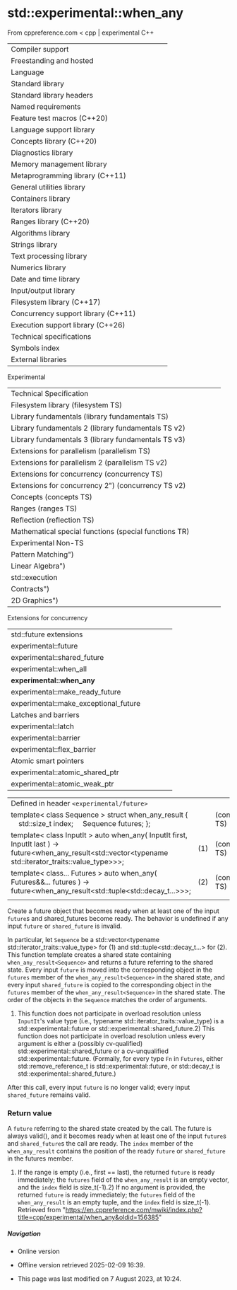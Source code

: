 # std::experimental::when_any

From cppreference.com
< cpp‎ | experimental
C++

|  |  |  |  |  |
| --- | --- | --- | --- | --- |
| Compiler support | | | | |
| Freestanding and hosted | | | | |
| Language | | | | |
| Standard library | | | | |
| Standard library headers | | | | |
| Named requirements | | | | |
| Feature test macros (C++20) | | | | |
| Language support library | | | | |
| Concepts library (C++20) | | | | |
| Diagnostics library | | | | |
| Memory management library | | | | |
| Metaprogramming library (C++11) | | | | |
| General utilities library | | | | |
| Containers library | | | | |
| Iterators library | | | | |
| Ranges library (C++20) | | | | |
| Algorithms library | | | | |
| Strings library | | | | |
| Text processing library | | | | |
| Numerics library | | | | |
| Date and time library | | | | |
| Input/output library | | | | |
| Filesystem library (C++17) | | | | |
| Concurrency support library (C++11) | | | | |
| Execution support library (C++26) | | | | |
| Technical specifications | | | | |
| Symbols index | | | | |
| External libraries | | | | |

Experimental

|  |  |  |  |  |
| --- | --- | --- | --- | --- |
| Technical Specification | | | | |
| Filesystem library (filesystem TS) | | | | |
| Library fundamentals (library fundamentals TS) | | | | |
| Library fundamentals 2 (library fundamentals TS v2) | | | | |
| Library fundamentals 3 (library fundamentals TS v3) | | | | |
| Extensions for parallelism (parallelism TS) | | | | |
| Extensions for parallelism 2 (parallelism TS v2) | | | | |
| Extensions for concurrency (concurrency TS) | | | | |
| Extensions for concurrency 2") (concurrency TS v2) | | | | |
| Concepts (concepts TS) | | | | |
| Ranges (ranges TS) | | | | |
| Reflection (reflection TS) | | | | |
| Mathematical special functions (special functions TR) | | | | |
| Experimental Non-TS | | | | |
| Pattern Matching") | | | | |
| Linear Algebra") | | | | |
| std::execution | | | | |
| Contracts") | | | | |
| 2D Graphics") | | | | |

Extensions for concurrency

|  |  |  |  |  |
| --- | --- | --- | --- | --- |
| std::future extensions | | | | |
| experimental::future | | | | |
| experimental::shared_future | | | | |
| experimental::when_all | | | | |
| ****experimental::when_any**** | | | | |
| experimental::make_ready_future | | | | |
| experimental::make_exceptional_future | | | | |
| Latches and barriers | | | | |
| experimental::latch | | | | |
| experimental::barrier | | | | |
| experimental::flex_barrier | | | | |
| Atomic smart pointers | | | | |
| experimental::atomic_shared_ptr | | | | |
| experimental::atomic_weak_ptr | | | | |

|  |  |  |
| --- | --- | --- |
| Defined in header `<experimental/future>` |  |  |
| template< class Sequence >  struct when_any_result {      std::size_t index;      Sequence futures; }; |  | (concurrency TS) |
| template< class InputIt >  auto when_any( InputIt first, InputIt last ) -> future<when_any_result<std::vector<typename std::iterator_traits<InputIt>::value_type>>>; | (1) | (concurrency TS) |
| template< class... Futures >  auto when_any( Futures&&... futures ) -> future<when_any_result<std::tuple<std::decay_t<Futures>...>>>; | (2) | (concurrency TS) |
|  |  |  |

Create a future object that becomes ready when at least one of the input `future`s and shared_futures become ready. The behavior is undefined if any input `future` or `shared_future` is invalid.

In particular, let `Sequence` be a std::vector<typename std::iterator_traits<InputIt>::value_type> for (1) and std::tuple<std::decay_t<Futures>...> for (2). This function template creates a shared state containing `when_any_result<Sequence>` and returns a future referring to the shared state. Every input `future` is moved into the corresponding object in the `futures` member of the `when_any_result<Sequence>` in the shared state, and every input `shared_future` is copied to the corresponding object in the `futures` member of the `when_any_result<Sequence>` in the shared state. The order of the objects in the `Sequence` matches the order of arguments.

1) This function does not participate in overload resolution unless `InputIt`'s value type (i.e., typename std::iterator_traits<InputIt>::value_type) is a std::experimental::future or std::experimental::shared_future.2) This function does not participate in overload resolution unless every argument is either a (possibly cv-qualified) std::experimental::shared_future or a cv-unqualified std::experimental::future. (Formally, for every type `Fn` in `Futures`, either std::remove_reference_t<Fn> is std::experimental::future<Rn>, or std::decay_t<Fn> is std::experimental::shared_future<Rn>.)

After this call, every input `future` is no longer valid; every input `shared_future` remains valid.

### Return value

A `future` referring to the shared state created by the call. The future is always valid(), and it becomes ready when at least one of the input `future`s and `shared_future`s the call are ready. The `index` member of the `when_any_result` contains the position of the ready `future` or `shared_future` in the futures member.

1) If the range is empty (i.e., first == last), the returned `future` is ready immediately; the `futures` field of the `when_any_result` is an empty vector, and the `index` field is size_t(-1).2) If no argument is provided, the returned `future` is ready immediately; the `futures` field of the `when_any_result` is an empty tuple, and the `index` field is size_t(-1).
Retrieved from "<https://en.cppreference.com/mwiki/index.php?title=cpp/experimental/when_any&oldid=156385>"

##### Navigation

- Online version
- Offline version retrieved 2025-02-09 16:39.

- This page was last modified on 7 August 2023, at 10:24.